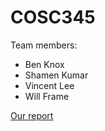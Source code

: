 # COSC345

Team members:
- Ben Knox
- Shamen Kumar
- Vincent Lee
- Will Frame

[Our report](report.md)
